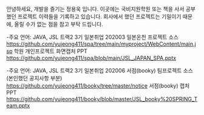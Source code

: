 안녕하세요, 개발을 즐기는 정용욱 입니다.
이곳에는 국비지원학원 또는 책을 사서 공부했던 프로젝트 이력들을 기록하고 있습니다.
회사에서 했던 프로젝트는 기밀이기 때문에, 올릴 수가 없는 점을 참고 부탁 드립니다.

-주요 언어: JAVA, JSL 트랙2 3기 일본취업 202003 일본온천 프로젝트 소스 https://github.com/yujeong411/spa/tree/main/myproject/WebContent/main.jsp
학원 개인프로젝트 화면캡처 PPT https://github.com/yujeong411/spa/blob/main/JSL_JAPAN_SPA.pptx

-주요 언어: JAVA, JSL 트랙2 3기 일본취업 202006 서점(booky) 팀프로젝트 소스(본인했던 공지사항 부분) https://github.com/yujeong411/booky/tree/master/notice
서점(booky) 캡처 PPT https://github.com/yujeong411/booky/blob/master/JSL_booky%20SPRING_Team.pptx
